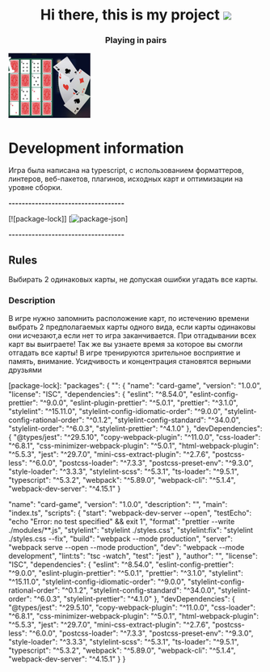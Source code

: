 <a name="CardGame"></a>

<h1 align="center">Hi there, this is my project
<img src="https://github.com/blackcater/blackcater/raw/main/images/Hi.gif" height="32"/></h1>
<h3 align="center">Playing in pairs</h3>

<img src="img/readme.PNG" height="128"/></h1>

# Development information

Игра была написана на typescript, с использованием форматтеров,
линтеров, веб-пакетов, плагинов, исходных карт и
оптимизации на уровне сборки.

**-----------------------------------**

[![package-lock]]
[![package-json]]

**-----------------------------------**

## Rules

Выбирать 2 одинаковых карты, не допуская ошибки угадать все карты.

### Description

В игре нужно запомнить расположение карт, по истечению
времени выбрать 2 предполагаемых карты одного вида, если карты
одинаковы они исчезают,а если нет то игра заканчивается.
При отгадывании всех карт вы выиграете! Так же вы узнаете время
за которое вы смогли отгадать все карты!
В игре тренируются зрительное восприятие и память, внимание.
Усидчивость и концентрация становятся верными друзьями

<!-- package-lock.json -->

[package-lock]:
"packages": {
"": {
"name": "card-game",
"version": "1.0.0",
"license": "ISC",
"dependencies": {
"eslint": "^8.54.0",
"eslint-config-prettier": "^9.0.0",
"eslint-plugin-prettier": "^5.0.1",
"prettier": "^3.1.0",
"stylelint": "^15.11.0",
"stylelint-config-idiomatic-order": "^9.0.0",
"stylelint-config-rational-order": "^0.1.2",
"stylelint-config-standard": "^34.0.0",
"stylelint-order": "^6.0.3",
"stylelint-prettier": "^4.1.0"
},
"devDependencies": {
"@types/jest": "^29.5.10",
"copy-webpack-plugin": "^11.0.0",
"css-loader": "^6.8.1",
"css-minimizer-webpack-plugin": "^5.0.1",
"html-webpack-plugin": "^5.5.3",
"jest": "^29.7.0",
"mini-css-extract-plugin": "^2.7.6",
"postcss-less": "^6.0.0",
"postcss-loader": "^7.3.3",
"postcss-preset-env": "^9.3.0",
"style-loader": "^3.3.3",
"stylelint-scss": "^5.3.1",
"ts-loader": "^9.5.1",
"typescript": "^5.3.2",
"webpack": "^5.89.0",
"webpack-cli": "^5.1.4",
"webpack-dev-server": "^4.15.1"
}

<!-- package-json -->

[package-json]:
{
"name": "card-game",
"version": "1.0.0",
"description": "",
"main": "index.ts",
"scripts": {
"start": "webpack-dev-server --open",
"testEcho": "echo \"Error: no test specified\" && exit 1",
"format": "prettier --write ./modules/\*\*.js",
"stylelint": "stylelint ./styles.css",
"stylelint:fix": "stylelint ./styles.css --fix",
"build": "webpack --mode production",
"server": "webpack serve --open --mode production",
"dev": "webpack --mode development",
"lint:ts": "tsc -watch",
"test": "jest"
},
"author": "",
"license": "ISC",
"dependencies": {
"eslint": "^8.54.0",
"eslint-config-prettier": "^9.0.0",
"eslint-plugin-prettier": "^5.0.1",
"prettier": "^3.1.0",
"stylelint": "^15.11.0",
"stylelint-config-idiomatic-order": "^9.0.0",
"stylelint-config-rational-order": "^0.1.2",
"stylelint-config-standard": "^34.0.0",
"stylelint-order": "^6.0.3",
"stylelint-prettier": "^4.1.0"
},
"devDependencies": {
"@types/jest": "^29.5.10",
"copy-webpack-plugin": "^11.0.0",
"css-loader": "^6.8.1",
"css-minimizer-webpack-plugin": "^5.0.1",
"html-webpack-plugin": "^5.5.3",
"jest": "^29.7.0",
"mini-css-extract-plugin": "^2.7.6",
"postcss-less": "^6.0.0",
"postcss-loader": "^7.3.3",
"postcss-preset-env": "^9.3.0",
"style-loader": "^3.3.3",
"stylelint-scss": "^5.3.1",
"ts-loader": "^9.5.1",
"typescript": "^5.3.2",
"webpack": "^5.89.0",
"webpack-cli": "^5.1.4",
"webpack-dev-server": "^4.15.1"
}
}
